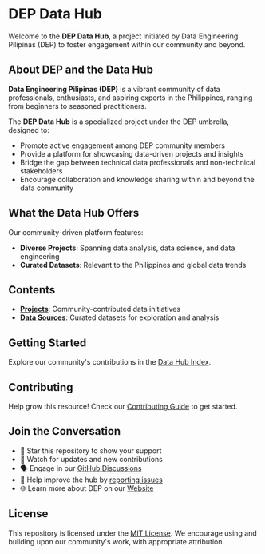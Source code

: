 # DEP Data Hub

Welcome to the **DEP Data Hub**, a project initiated by Data Engineering Pilipinas (DEP) to foster engagement within our community and beyond.

## About DEP and the Data Hub

**Data Engineering Pilipinas (DEP)** is a vibrant community of data professionals, enthusiasts, and aspiring experts in the Philippines, ranging from beginners to seasoned practitioners.

The **DEP Data Hub** is a specialized project under the DEP umbrella, designed to:
- Promote active engagement among DEP community members
- Provide a platform for showcasing data-driven projects and insights
- Bridge the gap between technical data professionals and non-technical stakeholders
- Encourage collaboration and knowledge sharing within and beyond the data community

## What the Data Hub Offers

Our community-driven platform features:
- **Diverse Projects**: Spanning data analysis, data science, and data engineering
- **Curated Datasets**: Relevant to the Philippines and global data trends

## Contents

- **[Projects](docs/projects/)**: Community-contributed data initiatives
- **[Data Sources](docs/data-sources/)**: Curated datasets for exploration and analysis

## Getting Started

Explore our community's contributions in the [Data Hub Index](docs/index.md).

## Contributing

Help grow this resource! Check our [Contributing Guide](docs/contributing.md) to get started.

## Join the Conversation

- 🌟 Star this repository to show your support
- 👀 Watch for updates and new contributions
- 🗣 Engage in our [GitHub Discussions](link-to-discussions)
- 🐛 Help improve the hub by [reporting issues](link-to-issues)
- 🌐 Learn more about DEP on our [Website](https://dataengineering.ph)

## License

This repository is licensed under the [MIT License](LICENSE). We encourage using and building upon our community's work, with appropriate attribution.
